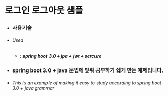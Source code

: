 # 로그인 로그아웃 샘플

  * ### 사용기술
  - ###### Used
    - #####   : spring boot 3.0 + jpa + jwt + sercure



  * ### spring boot 3.0 + java 문법에 맞춰 공부하기 쉽게 만든 예제입니다. 
   - ###### This is an example of making it easy to study according to spring boot 3.0 + java grammar
